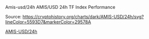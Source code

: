 Amis-usd/24h
AMIS/USD 24h TF Index Performance

Source: https://cryptohistory.org/charts/dark/AMIS-USD/24h/svg?lineColor=5593D7&markerColor=29578A

[AMIS-USD/24h](https://cryptohistory.org/charts/dark/AMIS-USD/24h/svg?lineColor=5593D7&markerColor=29578A)
